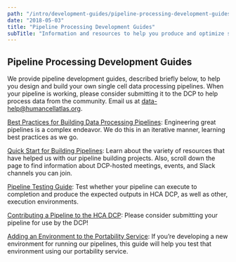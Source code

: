 ```yaml
---
path: "/intro/development-guides/pipeline-processing-development-guides/overview-pipeline-processing-development-guides"
date: "2018-05-03"
title: "Pipeline Processing Development Guides"
subTitle: "Information and resources to help you produce and optimize single cell data processing pipelines."
---
```

## Pipeline Processing Development Guides

We provide pipeline development guides, described briefly below, to help you design and build your own single cell data processing pipelines. When your pipeline is working, please consider submitting it to the DCP to help process data from the community. Email us at [data-help@humancellatlas.org](mailto:data-help@humancellatlas.org).

[Best Practices for Building Data Processing Pipelines](/intro/development-guides/pipeline-processing-development-guides/workflow-best-practices): Engineering great pipelines is a complex endeavor. We do this in an iterative manner, learning best practices as we go.

[Quick Start for Building Pipelines](/intro/development-guides/pipeline-processing-development-guides/pipeline-development-guide): Learn about the variety of resources that have helped us with our pipeline building projects. Also, scroll down the page to find information about DCP-hosted meetings, events, and Slack channels you can join.

[Pipeline Testing Guide](/intro/development-guides/pipeline-processing-development-guides/testing-pipelines): Test whether your pipeline can execute to completion and produce the expected outputs in HCA DCP, as well as other, execution environments.

[Contributing a Pipeline to the HCA DCP](/intro/development-guides/pipeline-processing-development-guides/contributing-a-pipeline-to-the-hca-dcp): Please consider submitting your pipeline for use by the DCP!

[Adding an Environment to the Portability Service](/intro/development-guides/pipeline-processing-development-guides/adding-an-environment-to-the-portability-service): If you’re developing a new environment for running our pipelines, this guide will help you test that environment using our portability service.
